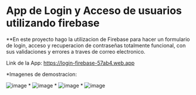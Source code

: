 # App de Login y Acceso de usuarios utilizando firebase

**En este proyecto hago la utilizacion de Firebase para hacer un formulario de login, acceso y recuperacion de contraseñas totalmente funcional, con sus validaciones y errores
a traves de correo electronico.

Link de la App: https://login-firebase-57ab4.web.app

*Imagenes de demostracion: 

![image](https://user-images.githubusercontent.com/70714424/119716399-78904200-be3b-11eb-9c62-1613766f556a.png)
*
![image](https://user-images.githubusercontent.com/70714424/119716486-8e056c00-be3b-11eb-8cf1-ac42979d1f1c.png)
*
![image](https://user-images.githubusercontent.com/70714424/119716548-9b225b00-be3b-11eb-8206-96ea480260e8.png)
*
![image](https://user-images.githubusercontent.com/70714424/119716577-a07fa580-be3b-11eb-84e1-743fbc742df9.png)


